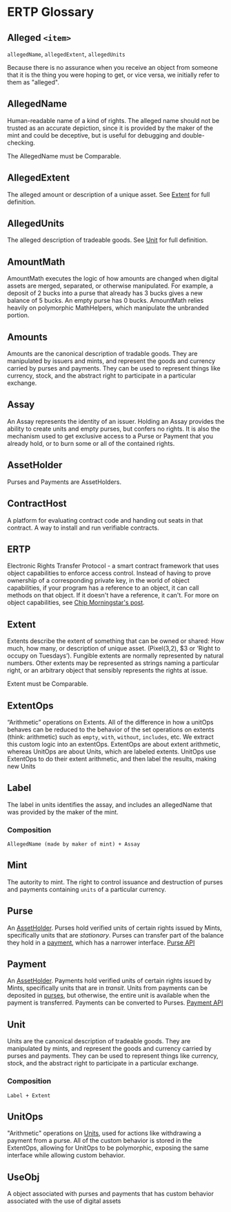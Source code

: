# ERTP Glossary

## Alleged `<item>`
`allegedName`, `allegedExtent`, `allegedUnits`

Because there is no assurance when you receive an object from someone that it is the thing you were hoping to get, or vice versa, we initially refer to them as "alleged".

## AllegedName
Human-readable name of a kind of rights. The alleged name should
not be trusted as an accurate depiction, since it is provided by
the maker of the mint and could be deceptive, but is useful for debugging and double-checking.

The AllegedName must be Comparable.

## AllegedExtent
The alleged amount or description of a unique asset. See [Extent](#extent) for full definition.

## AllegedUnits
The alleged description of tradeable goods. See [Unit](#unit) for full definition.

## AmountMath
AmountMath executes the logic of how amounts are changed when digital assets are merged, separated, or otherwise manipulated. For example, a deposit of 2 bucks into a purse that already has 3 bucks gives a new balance of 5 bucks. An empty purse has 0 bucks. AmountMath relies heavily on polymorphic MathHelpers, which manipulate the unbranded portion.

## Amounts
Amounts are the canonical description of tradable goods. They are manipulated
by issuers and mints, and represent the goods and currency carried by purses and
payments. They can be used to represent things like currency, stock, and the
abstract right to participate in a particular exchange.

## Assay
An Assay represents the identity of an issuer. Holding an Assay provides the ability to create units and empty purses, but confers no rights. It is also the mechanism used to get exclusive access to a Purse or Payment that you already hold, or to burn some or all of the contained rights.

## AssetHolder
Purses and Payments are AssetHolders.

## ContractHost
A platform for evaluating contract code and handing out seats in that contract. A way to install and run verifiable contracts.

## ERTP
Electronic Rights Transfer Protocol - a smart contract framework that uses object capabilities to enforce access control. Instead of having to prove ownership of a corresponding private key, in the world of object capabilities, if your program has a reference to an object, it can call methods on that object. If it doesn't have a reference, it can't. For more on object capabilities, see [Chip Morningstar's post](http://habitatchronicles.com/2017/05/what-are-capabilities/).

## Extent
Extents describe the extent of something that can be owned or shared: How much, how many, or description of unique asset. (Pixel(3,2), $3 or ‘Right to occupy on Tuesdays’). Fungible extents are normally represented by natural numbers. Other extents may be represented as strings naming a particular right, or an arbitrary object that sensibly represents the rights at issue.

Extent must be Comparable.

## ExtentOps
“Arithmetic” operations on Extents. All of the difference in how a unitOps behaves can be reduced to the behavior of the set operations on extents (think: arithmetic) such as `empty`, `with`, `without`, `includes`, etc. We extract this custom logic into an extentOps. ExtentOps are about extent arithmetic, whereas UnitOps are about Units, which are labeled extents. UnitOps use ExtentOps to do their extent arithmetic, and then label the results, making new Units

## Label
The label in units identifies the assay, and includes an allegedName that was provided by the maker of the mint.

### Composition
`AllegedName (made by maker of mint) + Assay`

## Mint
The autority to mint. The right to control issuance and destruction of purses and payments containing `units` of a particular currency.

## Purse
An [AssetHolder](#assetholder). Purses hold verified units of certain rights issued by Mints, specifically units that are _stationary_. Purses can transfer part of the balance they hold in a [payment](#payment), which has a narrower interface. [Purse API](/ertp/api/mint.html#purse)

## Payment
An [AssetHolder](#assetholder). Payments hold verified units of certain rights issued by Mints, specifically units that are in _transit_. Units from payments can be deposited in [purses](#purse), but otherwise, the entire unit is available when the payment is transferred. Payments can be converted to Purses. [Payment API](/ertp/api/mint.html#payment)

## Unit
Units are the canonical description of tradeable goods. They are manipulated by mints, and represent the goods and currency carried by purses and payments. They can be used to represent things like currency, stock, and the abstract right to participate in a particular exchange.

### Composition
`Label + Extent`

## UnitOps
 "Arithmetic" operations on [Units](#unit), used for actions like withdrawing a payment from a purse. All of the custom behavior is stored in the ExtentOps, allowing for UnitOps to be polymorphic, exposing the same interface while allowing custom behavior.

## UseObj
A object associated with purses and payments that has custom behavior associated with the use of digital assets

